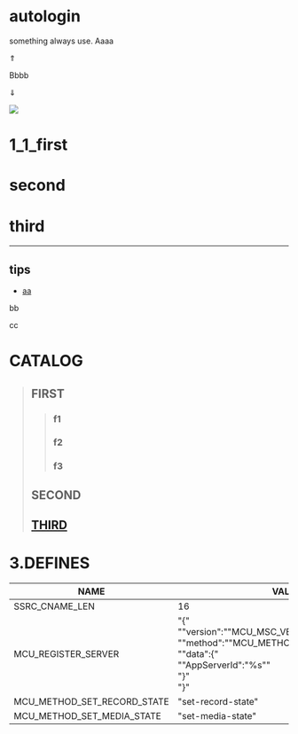 # autologin
something always use.
Aaaa

&uArr; 

Bbbb


&dArr;


<img src="http://yuml.me/diagram/scruffy/class/[note: ohoh good!{bg:cornsilk}],[Customer]<>1-orders 0..*>[Order], [Order]++*-*>[LineItem], [Order]-1>[DeliveryMethod], [Order]*-*>[Product], [Category]<->[Product], [DeliveryMethod]^[National], [DeliveryMethod]^[International]" >

# 1_1_first

# second

# third
---
## tips
* [aa](#autologin)

bb

cc

# CATALOG
> ## FIRST
> > ### f1
> > ### f2
> > ### f3
> ## SECOND
> ## [THIRD](#1_1_first)


# 3.DEFINES

NAME|VALUE
-|-
SSRC_CNAME_LEN|16
MCU_REGISTER_SERVER|    "{"<br>        "\"version\":\""MCU_MSC_VERSION"\","<br>        "\"method\":\""MCU_METHOD_REGISTER_SERVER"\","<br>        "\"data\":{"<br>            "\"AppServerId\":\"%s\""<br>        "}"<br>    "}"
MCU_METHOD_SET_RECORD_STATE|"set-record-state"
MCU_METHOD_SET_MEDIA_STATE|"set-media-state"


